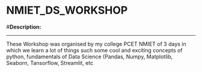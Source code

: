 # NMIET_DS_WORKSHOP

#**Description:**

---

These  Workshop was organised by my college PCET NMIET of 3 days in which we learn a lot of things such some cool and exciting concepts of python, fundamentals of Data Science (Pandas, Numpy, Matplotlib, Seaborn, Tansorflow, Streamlit, etc
